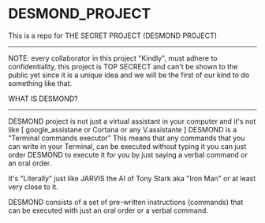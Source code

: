 # DESMOND_PROJECT
This is a repo for THE SECRET PROJECT  (DESMOND PROJECT)
________________________________________________________

NOTE:
every collaborator in this project "Kindly", must adhere to confidentiality, this project is TOP SECRECT and can't be shown to the public yet since it is a unique idea and we will be the first of our kind to do something like that.





WHAT IS DESMOND?
_______________

DESMOND project is not just a virtual assistant in your computer and it's not like [ google_assistane or Cortana or any V.assistante ]
DESMOND is a "Terminal commands executor" This means that any commands that you can write in your Terminal, can be executed without typing it you can just order DESMOND to execute it for you by just saying a verbal command or an oral order.

It's "Literally" just like JARVIS the AI of Tony Stark aka "Iron Man" or at least very close to it.

DESMOND consists of a set of pre-written instructions (commands) that can be executed  with just an oral order or a verbal command.
